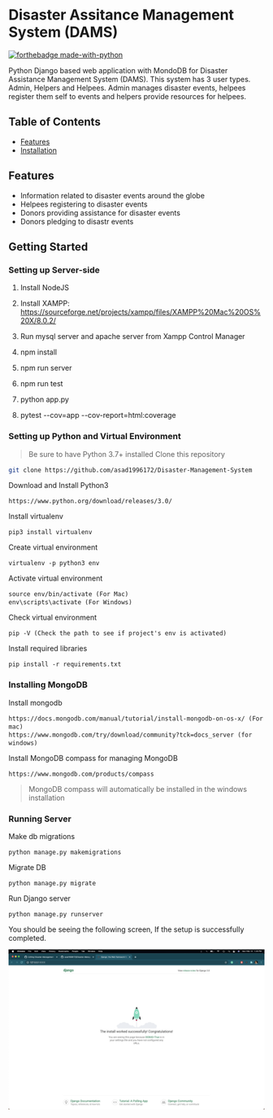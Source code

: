 # Disaster Assitance Management System (DAMS)
[![forthebadge made-with-python](http://ForTheBadge.com/images/badges/made-with-python.svg)](https://www.python.org/) <br>

Python Django based web application with MondoDB for Disaster Assistance Management System (DAMS). This system has 3 user types. Admin, Helpers and Helpees. Admin manages disaster events, helpees register them self to events and helpers provide resources for helpees.


## Table of Contents

* [Features](#Features)
* [Installation](#installation)

## Features

-   Information related to disaster events around the globe
-   Helpees registering to disaster events
-   Donors providing assistance for disaster events
-   Donors pledging to disastr events

## Getting Started

### Setting up Server-side
1) Install NodeJS
2) Install XAMPP: https://sourceforge.net/projects/xampp/files/XAMPP%20Mac%20OS%20X/8.0.2/
3) Run mysql server and apache server from Xampp Control Manager
4) npm install
5) npm run server
6) npm run test

6) python app.py
7) pytest --cov=app --cov-report=html:coverage


### Setting up Python and Virtual Environment 
> Be sure to have Python 3.7+ installed
Clone this repository
```sh
git clone https://github.com/asad1996172/Disaster-Management-System
```
Download and Install Python3
```
https://www.python.org/download/releases/3.0/
```
Install virtualenv
```
pip3 install virtualenv
```
Create virtual environment 
```
virtualenv -p python3 env
```
Activate virtual environment 
```
source env/bin/activate (For Mac)
env\scripts\activate (For Windows)
```
Check virtual environment 
```
pip -V (Check the path to see if project's env is activated)
```
Install required libraries
```
pip install -r requirements.txt
```

### Installing MongoDB
Install mongodb
```
https://docs.mongodb.com/manual/tutorial/install-mongodb-on-os-x/ (For mac)
https://www.mongodb.com/try/download/community?tck=docs_server (for windows)
```
Install MongoDB compass for managing MongoDB
```
https://www.mongodb.com/products/compass
```
> MongoDB compass will automatically be installed in the windows installation
### Running Server
Make db migrations
```
python manage.py makemigrations
```
Migrate DB
```
python manage.py migrate
```
Run Django server
```
python manage.py runserver
```
You should be seeing the following screen, If the setup is successfully completed.

![Startup Screen](https://github.com/asad1996172/Disaster-Management-System/blob/main/django-dams.png)
